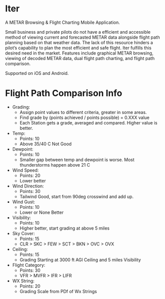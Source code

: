 # Iter
A METAR Browsing &amp; Flight Charting Mobile Application.

Small business and private pilots do not have a
efficient and accessible method of viewing current and forecasted
METAR data alongside flight path planning based on that
weather data. The lack of this resource hinders a pilot’s capability
to plan the most efficient and safe flight. Iter fulfills this
desired need in the market. Features include graphical METAR
browsing, viewing of decoded METAR data, dual flight path
charting, and flight path comparison.

Supported on iOS and Android.


# Flight Path Comparison Info
- Grading:
    - Assign point values to different criteria, greater in some areas.
    - Find grade by (points achieved / points possible) = 0.XXX value
    - Each Station gets a grade, averaged and compared. Higher value is better.
- Temp:
    - Points: 10
    - Above 35/40 C Not Good
- Dewpoint:
    - Points: 10
    - Smaller gap between temp and dewpoint is worse. Most thunderstorms happen above 21 C
- Wind Speed:
    - Points: 20
    - Lower better
- Wind Direction:
    - Points: 30
    - Tailwind Good, start from 90deg crosswind and add up.
- Wind Gust:
    - Points: 10
    - Lower or None Better
- Visibility:
    - Points: 10
    - Higher better, start grading at above 5 miles
- Sky Cover:
    - Points: 15
    - CLR > SKC > FEW > SCT > BKN > OVC > OVX
- Ceiling:
    - Points: 15
    - Grading Starting at 3000 ft AGl Ceiling and 5 miles Visibility
- Flight Category:
    - Points: 30
    - VFR > MVFR > IFR > LIFR
- WX String:
    - Points: 20
    - Grading Scale from PDf of Wx Strings